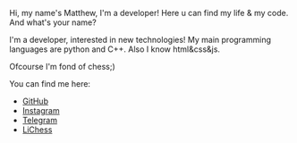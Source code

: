 Hi, my name's Matthew, I'm a developer! Here u can find my life & my code. And what's your name?

I'm a developer, interested in new technologies! My main programming languages are python and C++. Also I know html&css&js. 

Ofcourse I'm fond of chess;)

You can find me here:
- [GitHub](https://github.com/matlire)
- [Instagram](https://github.com/matlire)
- [Telegram](https://t.me/mrMatlire)
- [LiChess](https://lichess.org/@/matlire)
